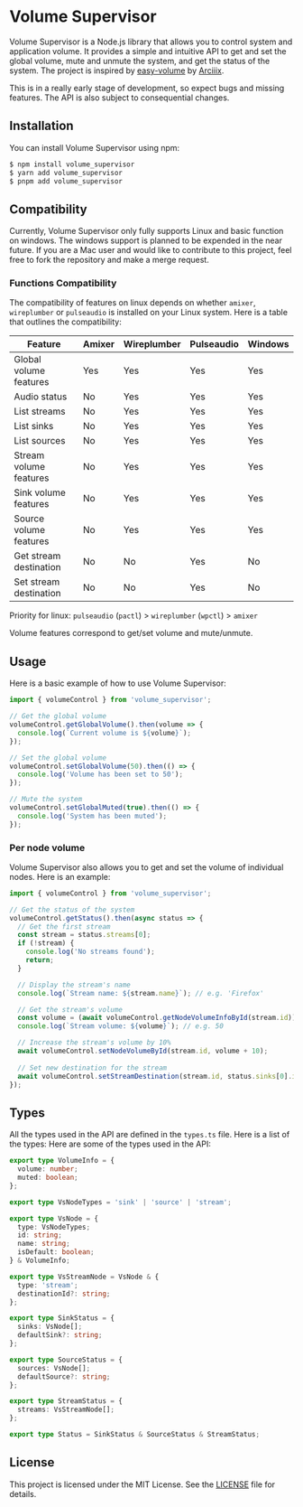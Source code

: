 # Volume Supervisor

Volume Supervisor is a Node.js library that allows you to control system and application volume. It provides a simple and intuitive API to get and set the global volume, mute and unmute the system, and get the status of the system.
The project is inspired by [easy-volume](https://github.com/Arciiix/easy-volume) by [Arciiix](https://github.com/Arciiix).

This is in a really early stage of development, so expect bugs and missing features. The API is also subject to consequential changes.

## Installation

You can install Volume Supervisor using npm:

```bash
$ npm install volume_supervisor
$ yarn add volume_supervisor
$ pnpm add volume_supervisor
```

## Compatibility

Currently, Volume Supervisor only fully supports Linux and basic function on windows. The windows support is planned to be expended in the near future.
If you are a Mac user and would like to contribute to this project, feel free to fork the repository and make a merge request.

### Functions Compatibility

The compatibility of features on linux depends on whether `amixer`, `wireplumber` or `pulseaudio` is installed on your Linux system.
Here is a table that outlines the compatibility:

| Feature                | Amixer | Wireplumber | Pulseaudio | Windows |
|------------------------|--------|-------------|------------|---------|
| Global volume features | Yes    | Yes         | Yes        | Yes     |
| Audio status           | No     | Yes         | Yes        | Yes     |
| List streams           | No     | Yes         | Yes        | Yes     |
| List sinks             | No     | Yes         | Yes        | Yes     |
| List sources           | No     | Yes         | Yes        | Yes     |
| Stream volume features | No     | Yes         | Yes        | Yes     |
| Sink volume features   | No     | Yes         | Yes        | Yes     |
| Source volume features | No     | Yes         | Yes        | Yes     |
| Get stream destination | No     | No          | Yes        | No      |
| Set stream destination | No     | No          | Yes        | No      |

Priority for linux: `pulseaudio` (`pactl`) > `wireplumber` (`wpctl`) > `amixer`

Volume features correspond to get/set volume and mute/unmute.

## Usage

Here is a basic example of how to use Volume Supervisor:

```typescript
import { volumeControl } from 'volume_supervisor';

// Get the global volume
volumeControl.getGlobalVolume().then(volume => {
  console.log(`Current volume is ${volume}`);
});

// Set the global volume
volumeControl.setGlobalVolume(50).then(() => {
  console.log('Volume has been set to 50');
});

// Mute the system
volumeControl.setGlobalMuted(true).then(() => {
  console.log('System has been muted');
});
```

### Per node volume

Volume Supervisor also allows you to get and set the volume of individual nodes. Here is an example:

```typescript
import { volumeControl } from 'volume_supervisor';

// Get the status of the system
volumeControl.getStatus().then(async status => {
  // Get the first stream
  const stream = status.streams[0];
  if (!stream) {
    console.log('No streams found');
    return;
  }

  // Display the stream's name
  console.log(`Stream name: ${stream.name}`); // e.g. 'Firefox'

  // Get the stream's volume
  const volume = (await volumeControl.getNodeVolumeInfoById(stream.id)).volume;
  console.log(`Stream volume: ${volume}`); // e.g. 50

  // Increase the stream's volume by 10%
  await volumeControl.setNodeVolumeById(stream.id, volume + 10);
  
  // Set new destination for the stream
  await volumeControl.setStreamDestination(stream.id, status.sinks[0].id);
});
```

## Types

All the types used in the API are defined in the `types.ts` file. Here is a list of the types:
Here are some of the types used in the API:
```typescript
export type VolumeInfo = {
  volume: number;
  muted: boolean;
};

export type VsNodeTypes = 'sink' | 'source' | 'stream';

export type VsNode = {
  type: VsNodeTypes;
  id: string;
  name: string;
  isDefault: boolean;
} & VolumeInfo;

export type VsStreamNode = VsNode & {
  type: 'stream';
  destinationId?: string;
};

export type SinkStatus = {
  sinks: VsNode[];
  defaultSink?: string;
};

export type SourceStatus = {
  sources: VsNode[];
  defaultSource?: string;
};

export type StreamStatus = {
  streams: VsStreamNode[];
};

export type Status = SinkStatus & SourceStatus & StreamStatus;
```

## License

This project is licensed under the MIT License. See the [LICENSE](LICENSE) file for details.